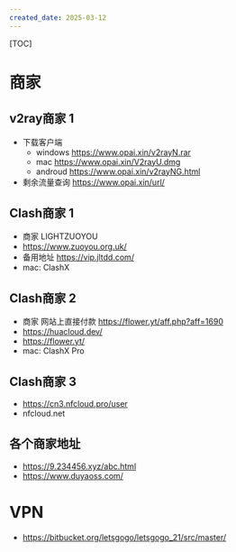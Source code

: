 ```yaml
---
created_date: 2025-03-12
---
```


[TOC]

# 商家

## v2ray商家 1

- 下载客户端
  - windows https://www.opai.xin/v2rayN.rar
  - mac https://www.opai.xin/V2rayU.dmg
  - androud https://www.opai.xin/v2rayNG.html
- 剩余流量查询 https://www.opai.xin/url/

## Clash商家 1

- 商家 LIGHTZUOYOU
- https://www.zuoyou.org.uk/
- 备用地址 https://vip.jltdd.com/
- mac: ClashX

## Clash商家 2

- 商家 网站上直接付款 https://flower.yt/aff.php?aff=1690
- https://huacloud.dev/
- https://flower.yt/
- mac: ClashX Pro

## Clash商家 3

- https://cn3.nfcloud.pro/user
- nfcloud.net

## 各个商家地址

- https://9.234456.xyz/abc.html
- https://www.duyaoss.com/

# VPN

- https://bitbucket.org/letsgogo/letsgogo_21/src/master/
